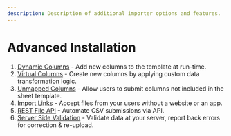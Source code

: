 ```yaml
---
description: Description of additional importer options and features.
---
```


# Advanced Installation

1. [Dynamic Columns](dynamic-columns.md) - Add new columns to the template at run-time.
2. [Virtual Columns](virtual-columns.md) - Create new columns by applying custom data transformation logic.
3. [Unmapped Columns](unmapped-columns.md) - Allow users to submit columns not included in the sheet template.
4. [Import Links](import-links.md) - Accept files from your users without a website or an app.
5. [REST File API](import-links.md) - Automate CSV submissions via API.
6. [Server Side Validation](server-side-validation.md) - Validate data at your server, report back errors for correction & re-upload.
